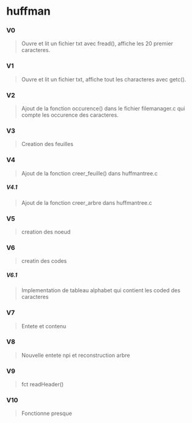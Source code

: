 # huffman

### V0
> Ouvre et lit un fichier txt avec fread(), affiche les 20 premier caracteres.

### V1
> Ouvre et lit un fichier txt, affiche tout les characteres avec getc().

### V2
> Ajout de la fonction occurence() dans le fichier filemanager.c qui compte les occurence des caracteres.

### V3
> Creation des feuilles 

### V4
> Ajout de la fonction creer_feuille() dans huffmantree.c
##### V4.1
> Ajout de la fonction creer_arbre dans huffmantree.c 

### V5
> creation des noeud

### V6
> creatin des codes
##### V6.1
> Implementation de tableau alphabet qui contient les coded des caracteres

### V7
> Entete et contenu

### V8
> Nouvelle entete npi et reconstruction arbre

### V9
> fct readHeader()

### V10
> Fonctionne presque